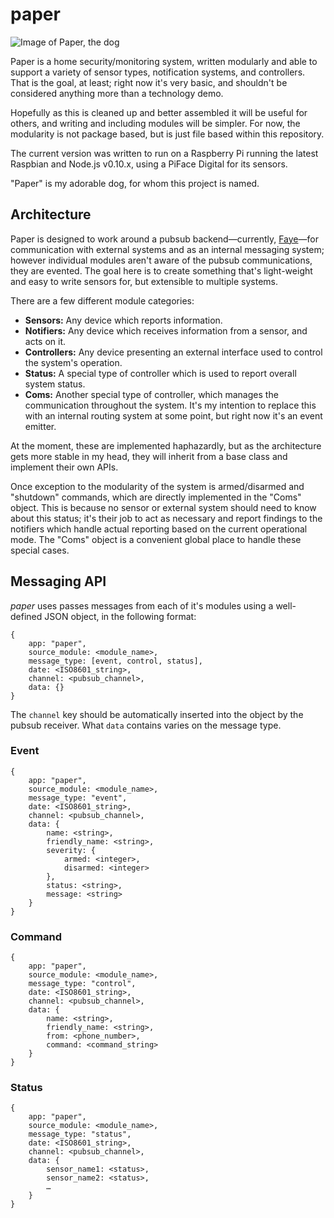 paper
=====

![Image of Paper, the dog](https://raw.github.com/fardog/paper/master/docs/assets/images/paper.jpg "Paper, a dog.")

Paper is a home security/monitoring system, written modularly and able to 
support a variety of sensor types, notification systems, and controllers. That 
is the goal, at least; right now it's very basic, and shouldn't be considered 
anything more than a technology demo.

Hopefully as this is cleaned up and better assembled it will be useful for 
others, and writing and including modules will be simpler. For now, the 
modularity is not package based, but is just file based within this repository.

The current version was written to run on a Raspberry Pi running the latest 
Raspbian and Node.js v0.10.x, using a PiFace Digital for its sensors.

"Paper" is my adorable dog, for whom this project is named.

Architecture
------------

Paper is designed to work around a pubsub backend—currently, 
[Faye](https://npmjs.org/package/faye)—for communication with external systems 
and as an internal messaging system; however individual modules aren't aware of 
the pubsub communications, they are evented. The goal here is to create 
something that's light-weight and easy to write sensors for, but extensible to 
multiple systems.

There are a few different module categories:

- **Sensors:** Any device which reports information.
- **Notifiers:** Any device which receives information from a sensor, and acts
on it.
- **Controllers:** Any device presenting an external interface used to control 
the system's operation.
- **Status:** A special type of controller which is used to report overall 
system status.
- **Coms:** Another special type of controller, which manages the communication 
throughout the system. It's my intention to replace this with an internal 
routing system at some point, but right now it's an event emitter.

At the moment, these are implemented haphazardly, but as the architecture gets 
more stable in my head, they will inherit from a base class and implement their 
own APIs.

Once exception to the modularity of the system is armed/disarmed and "shutdown" 
commands, which are directly implemented in the "Coms" object. This is because 
no sensor or external system should need to know about this status; it's their 
job to act as necessary and report findings to the notifiers which handle 
actual reporting based on the current operational mode. The "Coms" object is a 
convenient global place to handle these special cases.

Messaging API
-------------

*paper* uses passes messages from each of it's modules using a well-defined JSON
object, in the following format:

```
{
    app: "paper",
    source_module: <module_name>,
    message_type: [event, control, status],
    date: <ISO8601_string>,
    channel: <pubsub_channel>,
    data: {}
}
```

The `channel` key should be automatically inserted into the object by the pubsub
receiver. What `data` contains varies on the message type.

### Event

```
{
    app: "paper",
    source_module: <module_name>,
    message_type: "event",
    date: <ISO8601_string>,
    channel: <pubsub_channel>,
    data: {
        name: <string>,
        friendly_name: <string>,
        severity: {
            armed: <integer>,
            disarmed: <integer>
        },
        status: <string>,
        message: <string>
    }
}
```

### Command

```
{
    app: "paper",
    source_module: <module_name>,
    message_type: "control",
    date: <ISO8601_string>,
    channel: <pubsub_channel>,
    data: {
        name: <string>,
        friendly_name: <string>,
        from: <phone_number>,
        command: <command_string>
    }
}
```

### Status

```
{
    app: "paper",
    source_module: <module_name>,
    message_type: "status",
    date: <ISO8601_string>,
    channel: <pubsub_channel>,
    data: {
        sensor_name1: <status>,
        sensor_name2: <status>,
        …
    }
}
